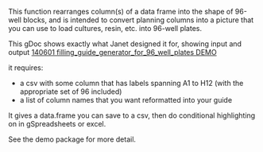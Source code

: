 This function rearranges column(s) of a data frame into the shape of 96-well blocks, and is intended to convert planning columns into a picture that you can use to load cultures, resin, etc. into 96-well plates.

This gDoc shows exactly what Janet designed it for, showing input and output
[140601 filling_guide_generator_for_96_well_plates DEMO](https://docs.google.com/spreadsheets/d/1l60FNFIF2afnxNQVqEfH7sgYI51THDVVXns14lnkdhU/edit#gid=1109366614)

it requires:
* a csv with some column that has labels spanning A1 to H12 (with the appropriate set of 96 included)
* a list of column names that you want reformatted into your guide

It gives a data.frame you can save to a csv, then do conditional highlighting on in gSpreadsheets or excel.

See the demo package for more detail.  

